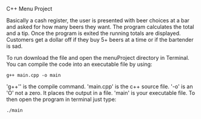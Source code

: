 C++ Menu Project

Basically a cash register, the user is presented with beer choices at a bar and asked for how many beers they want.  The program calculates the total and a tip.  Once the program is exited the running totals are displayed.
Customers get a dollar off if they buy 5+ beers at a time or if the bartender is sad.

To run download the file and open the menuProject directory in Terminal.  You can compile the code into an executable file by using:
```
g++ main.cpp -o main
```
'g++'' is the compile command.  'main.cpp' is the c++ source file. '-o' is an 'O' not a zero.  It places the output in a file.  'main' is your executable file.
To then open the program in terminal just type:
```
./main
```
